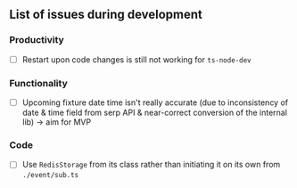 ## List of issues during development

### Productivity

- [ ] Restart upon code changes is still not working for `ts-node-dev`

### Functionality

- [ ] Upcoming fixture date time isn't really accurate (due to inconsistency of date & time field from serp API & near-correct conversion of the internal lib) -> aim for MVP

### Code

- [ ] Use `RedisStorage` from its class rather than initiating it on its own from `./event/sub.ts`
